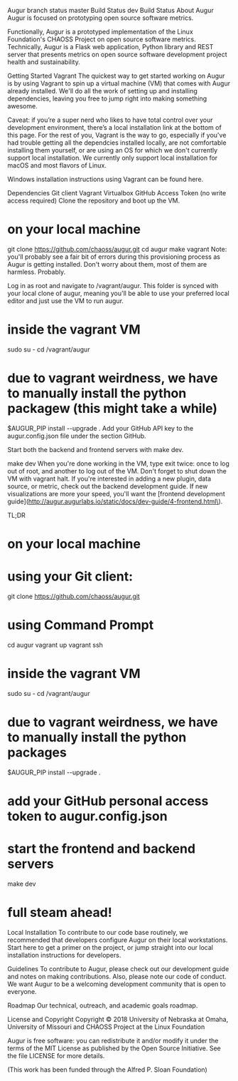 
Augur
branch	status
master	Build Status
dev	Build Status
About Augur
Augur is focused on prototyping open source software metrics.

Functionally, Augur is a prototyped implementation of the Linux Foundation's CHAOSS Project on open source software metrics. Technically, Augur is a Flask web application, Python library and REST server that presents metrics on open source software development project health and sustainability.

Getting Started
Vagrant
The quickest way to get started working on Augur is by using Vagrant to spin up a virtual machine (VM) that comes with Augur already installed. We'll do all the work of setting up and installing dependencies, leaving you free to jump right into making something awesome.

Caveat: if you’re a super nerd who likes to have total control over your development environment, there’s a local installation link at the bottom of this page. For the rest of you, Vagrant is the way to go, especially if you've had trouble getting all the dependcies installed locally, are not comfortable installing them yourself, or are using an OS for which we don't currently support local installation. We currently only support local installation for macOS and most flavors of Linux.

Windows installation instructions using Vagrant can be found here.

Dependencies
Git client
Vagrant
Virtualbox
GitHub Access Token (no write access required)
Clone the repository and boot up the VM.
# on your local machine
git clone https://github.com/chaoss/augur.git
cd augur
make vagrant
Note: you'll probably see a fair bit of errors during this provisioning process as Augur is getting installed. Don't worry about them, most of them are harmless. Probably.

Log in as root and navigate to /vagrant/augur. This folder is synced with your local clone of augur, meaning you'll be able to use your preferred local editor and just use the VM to run augur.
# inside the vagrant VM
sudo su -
cd /vagrant/augur

# due to vagrant weirdness, we have to manually install the python packagew (this might take a while)
$AUGUR_PIP install --upgrade .
Add your GitHub API key to the augur.config.json file under the section GitHub.

Start both the backend and frontend servers with make dev.

make dev
When you're done working in the VM, type exit twice: once to log out of root, and another to log out of the VM. Don't forget to shut down the VM with vagrant halt.
If you're interested in adding a new plugin, data source, or metric, check out the backend development guide. If new visualizations are more your speed, you'll want the [frontend development guide](http://augur.augurlabs.io/static/docs/dev-guide/4-frontend.html\).

TL;DR
# on your local machine

# using your Git client: 
git clone https://github.com/chaoss/augur.git

# using Command Prompt
cd augur
vagrant up
vagrant ssh

# inside the vagrant VM
sudo su -
cd /vagrant/augur

# due to vagrant weirdness, we have to manually install the python packages
$AUGUR_PIP install --upgrade .

# add your GitHub personal access token to augur.config.json

# start the frontend and backend servers
make dev
# full steam ahead!
Local Installation
To contribute to our code base routinely, we recommended that developers configure Augur on their local workstations. Start here to get a primer on the project, or jump straight into our local installation instructions for developers.

Guidelines
To contribute to Augur, please check out our development guide and notes on making contributions. Also, please note our code of conduct. We want Augur to be a welcoming development community that is open to everyone.

Roadmap
Our technical, outreach, and academic goals roadmap.

License and Copyright
Copyright © 2018 University of Nebraska at Omaha, University of Missouri and CHAOSS Project at the Linux Foundation

Augur is free software: you can redistribute it and/or modify it under the terms of the MIT License as published by the Open Source Initiative. See the file LICENSE for more details.

(This work has been funded through the Alfred P. Sloan Foundation)
